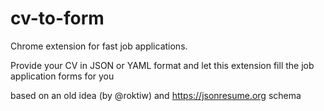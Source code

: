 # cv-to-form

Chrome extension for fast job applications.

Provide your CV in JSON or YAML format and let this extension fill the job application forms for you

based on an old idea (by @roktiw) and https://jsonresume.org schema
